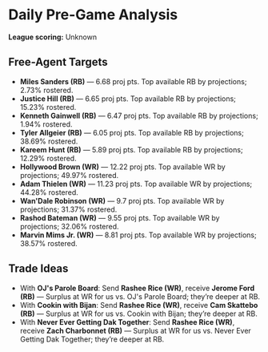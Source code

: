 # Daily Pre-Game Analysis
**League scoring:** Unknown

## Free-Agent Targets
- **Miles Sanders (RB)** — 6.68 proj pts. Top available RB by projections; 2.73% rostered.
- **Justice Hill (RB)** — 6.65 proj pts. Top available RB by projections; 15.23% rostered.
- **Kenneth Gainwell (RB)** — 6.47 proj pts. Top available RB by projections; 1.94% rostered.
- **Tyler Allgeier (RB)** — 6.05 proj pts. Top available RB by projections; 38.69% rostered.
- **Kareem Hunt (RB)** — 5.89 proj pts. Top available RB by projections; 12.29% rostered.
- **Hollywood Brown (WR)** — 12.22 proj pts. Top available WR by projections; 49.97% rostered.
- **Adam Thielen (WR)** — 11.23 proj pts. Top available WR by projections; 44.28% rostered.
- **Wan'Dale Robinson (WR)** — 9.7 proj pts. Top available WR by projections; 31.37% rostered.
- **Rashod Bateman (WR)** — 9.55 proj pts. Top available WR by projections; 32.06% rostered.
- **Marvin Mims Jr. (WR)** — 8.81 proj pts. Top available WR by projections; 38.57% rostered.

## Trade Ideas
- With **OJ's Parole Board**: Send **Rashee Rice (WR)**, receive **Jerome Ford (RB)** — Surplus at WR for us vs. OJ's Parole Board; they’re deeper at RB.
- With **Cookin with Bijan**: Send **Rashee Rice (WR)**, receive **Cam Skattebo (RB)** — Surplus at WR for us vs. Cookin with Bijan; they’re deeper at RB.
- With **Never Ever Getting Dak Together**: Send **Rashee Rice (WR)**, receive **Zach Charbonnet (RB)** — Surplus at WR for us vs. Never Ever Getting Dak Together; they’re deeper at RB.
